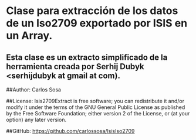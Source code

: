 # Clase para extracción de los datos de un Iso2709 exportado por ISIS en un Array. #
  
## Esta clase es un extracto simplificado de la herramienta creada por Serhij Dubyk <serhijdubyk at gmail at com).
 
##Author:
     Carlos Sosa <carlitin at gmail dot com>

##License:
        Isis2709Extract is free software; you can redistribute it and/or modify it under the
        terms of the GNU General Public License as published by the Free Software
        Foundation; either version 2 of the License, or (at your option) any later
        version.

##GitHub:
    https://github.com/carlossosa/IsisIso2709
 